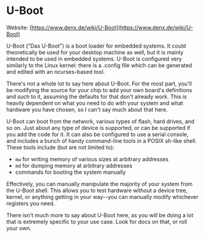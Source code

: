 <!-- vim: set spell spelllang=en_us: -->

# U-Boot

Website: [https://www.denx.de/wiki/U-Boot](https://www.denx.de/wiki/U-Boot)

U-Boot ("Das U-Boot") is a boot loader for embedded systems. It could
theoretically be used for your desktop machine as well, but it is mainly
intended to be used in embedded systems. U-Boot is configured very similarly to
the Linux kernel: there is a .config file which can be generated and edited with
an ncurses-based tool.

There's not a whole lot to say here about U-Boot. For the most part, you'll be
modifying the source for your chip to add your own board's definitions and such
to it, assuming the defaults for that don't already work. This is heavily
dependent on what you need to do with your system and what hardware you have
chosen, so I can't say much about that here.

U-Boot can boot from the network, various types of flash, hard drives, and so
on. Just about any type of device is supported, or can be supported if you add
the code for it. It can also be configured to use a serial console, and includes
a bunch of handy command-line tools in a POSIX sh-like shell. These tools
include (but are not limited to):

- `mw` for writing memory of various sizes at arbitrary addresses
- `md` for dumping memory at arbitrary addresses
- commands for booting the system manually

Effectively, you can manually manipulate the majority of your system from the
U-Boot shell. This allows you to test hardware without a device tree, kernel, or
anything getting in your way--you can manually modify whichever registers you
need.

There isn't much more to say about U-Boot here, as you will be doing a lot that
is extremely specific to your use case. Look for docs on that, or roll your own.
